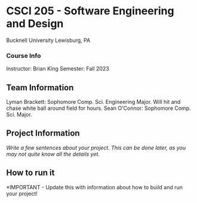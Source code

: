 # CSCI 205 - Software Engineering and Design
Bucknell University
Lewisburg, PA
### Course Info
Instructor: Brian King
Semester: Fall 2023
## Team Information
Lyman Brackett: Sophomore Comp. Sci. Engineering Major. Will hit and chase white ball around field for hours.
Sean O'Connor: Sophomore Comp. Sci. Major.
## Project Information
*Write a few sentences about your project. This can be done later, as you
may not quite know all the details yet.*
## How to run it
*IMPORTANT - Update this with information about how to build and run your
project!